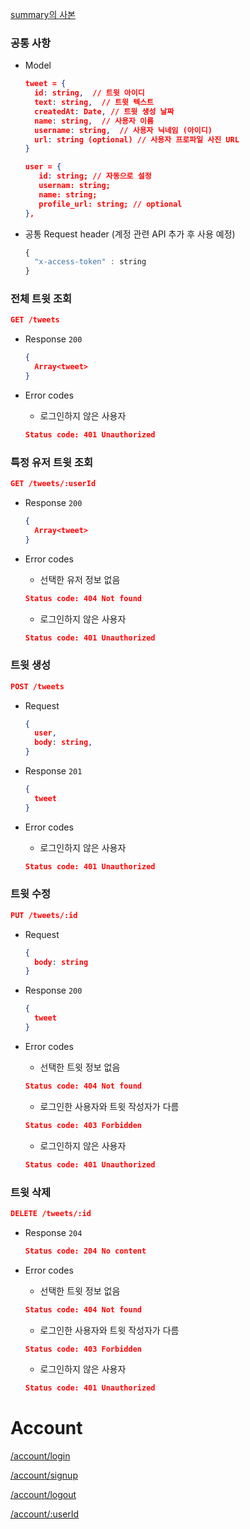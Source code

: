 [summary의 사본](https://www.notion.so/e1795f7dc43d46c5b72def842d9d4c85)

### 공통 사항

- Model

    ```json
    tweet = {
      id: string,  // 트윗 아이디
      text: string,  // 트윗 텍스트
      createdAt: Date, // 트윗 생성 날짜
      name: string,  // 사용자 이름
      username: string,  // 사용자 닉네임 (아이디)
      url: string (optional) // 사용자 프로파일 사진 URL
    }

    user = {
       id: string; // 자동으로 설정
       usernam: string;
       name: string;
       profile_url: string; // optional
    }, 
    ```

- 공통 Request header  (계정 관련 API 추가 후 사용 예정)

    ```jsx
    {
      "x-access-token" : string  
    }
    ```

### 전체 트윗 조회

```json
GET /tweets
```

- Response `200`

    ```json
    {
      Array<tweet>
    }
    ```

- Error codes
    - 로그인하지 않은 사용자

    ```json
    Status code: 401 Unauthorized
    ```

### 특정 유저 트윗 조회

```json
GET /tweets/:userId
```

- Response `200`

    ```json
    {
      Array<tweet>
    }
    ```

- Error codes
    - 선택한 유저 정보 없음

    ```json
    Status code: 404 Not found
    ```

    - 로그인하지 않은 사용자

    ```json
    Status code: 401 Unauthorized
    ```

### 트윗 생성

```json
POST /tweets
```

- Request

    ```json
    {
      user, 
      body: string,
    }
    ```

- Response `201`

    ```json
    {
      tweet
    }
    ```

- Error codes
    - 로그인하지 않은 사용자

    ```json
    Status code: 401 Unauthorized
    ```

### 트윗 수정

```json
PUT /tweets/:id
```

- Request

    ```json
    { 
      body: string
    }
    ```

- Response `200`

    ```json
    {
      tweet
    }
    ```

- Error codes
    - 선택한 트윗 정보 없음

    ```json
    Status code: 404 Not found
    ```

    - 로그인한 사용자와 트윗 작성자가 다름

    ```json
    Status code: 403 Forbidden
    ```

    - 로그인하지 않은 사용자

    ```json
    Status code: 401 Unauthorized
    ```

### 트윗 삭제

```json
DELETE /tweets/:id
```

- Response `204`

    ```json
    Status code: 204 No content
    ```

- Error codes
    - 선택한 트윗 정보 없음

    ```json
    Status code: 404 Not found
    ```

    - 로그인한 사용자와 트윗 작성자가 다름

    ```json
    Status code: 403 Forbidden
    ```

    - 로그인하지 않은 사용자

    ```json
    Status code: 401 Unauthorized
    ```

# Account

[/account/login](https://www.notion.so/account-login-d79f26b69d3e4c4183973e56d668d164)

[/account/signup](https://www.notion.so/account-signup-081f3270f17c49a9983eba682db05027)

[/account/logout](https://www.notion.so/account-logout-026838c1e82d48298753ae7e3b00c9df)

[/account/:userId](https://www.notion.so/account-userId-f879412025d34211a80c3c53d2528b11)
